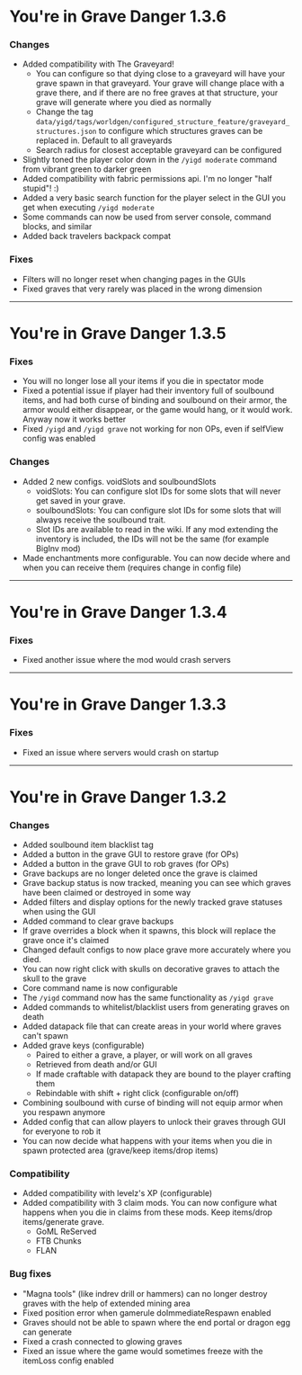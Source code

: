 # You're in Grave Danger 1.3.6

### Changes
 - Added compatibility with The Graveyard!
   - You can configure so that dying close to a graveyard will have your grave spawn in that graveyard. Your grave will change place with a grave there, and if there are no free graves at that structure, your grave will generate where you died as normally
   - Change the tag `data/yigd/tags/worldgen/configured_structure_feature/graveyard_structures.json` to configure which structures graves can be replaced in. Default to all graveyards
   - Search radius for closest acceptable graveyard can be configured
 - Slightly toned the player color down in the `/yigd moderate` command from vibrant green to darker green
 - Added compatibility with fabric permissions api. I'm no longer "half stupid"! :)
 - Added a very basic search function for the player select in the GUI you get when executing `/yigd moderate`
 - Some commands can now be used from server console, command blocks, and similar
 - Added back travelers backpack compat

### Fixes
 - Filters will no longer reset when changing pages in the GUIs
 - Fixed graves that very rarely was placed in the wrong dimension

---

# You're in Grave Danger 1.3.5

### Fixes
 - You will no longer lose all your items if you die in spectator mode
 - Fixed a potential issue if player had their inventory full of soulbound items, and had both curse of binding and soulbound on their armor, the armor would either disappear, or the game would hang, or it would work. Anyway now it works better
 - Fixed `/yigd` and `/yigd grave` not working for non OPs, even if selfView config was enabled

### Changes
 - Added 2 new configs. voidSlots and soulboundSlots
   - voidSlots: You can configure slot IDs for some slots that will never get saved in your grave.
   - soulboundSlots: You can configure slot IDs for some slots that will always receive the soulbound trait.
   - Slot IDs are available to read in the wiki. If any mod extending the inventory is included, the IDs will not be the same (for example BigInv mod)
 - Made enchantments more configurable. You can now decide where and when you can receive them (requires change in config file)

---

# You're in Grave Danger 1.3.4

### Fixes
 - Fixed another issue where the mod would crash servers

---

# You're in Grave Danger 1.3.3

### Fixes
 - Fixed an issue where servers would crash on startup

---

# You're in Grave Danger 1.3.2

### Changes
- Added soulbound item blacklist tag
- Added a button in the grave GUI to restore grave (for OPs)
- Added a button in the grave GUI to rob graves (for OPs)
- Grave backups are no longer deleted once the grave is claimed
- Grave backup status is now tracked, meaning you can see which graves have been claimed or destroyed in some way
- Added filters and display options for the newly tracked grave statuses when using the GUI
- Added command to clear grave backups
- If grave overrides a block when it spawns, this block will replace the grave once it's claimed
- Changed default configs to now place grave more accurately where you died.
- You can now right click with skulls on decorative graves to attach the skull to the grave
- Core command name is now configurable
- The `/yigd` command now has the same functionality as `/yigd grave`
- Added commands to whitelist/blacklist users from generating graves on death
- Added datapack file that can create areas in your world where graves can't spawn
- Added grave keys (configurable)
    - Paired to either a grave, a player, or will work on all graves
    - Retrieved from death and/or GUI
    - If made craftable with datapack they are bound to the player crafting them
    - Rebindable with shift + right click (configurable on/off)
- Combining soulbound with curse of binding will not equip armor when you respawn anymore
- Added config that can allow players to unlock their graves through GUI for everyone to rob it
- You can now decide what happens with your items when you die in spawn protected area (grave/keep items/drop items)

### Compatibility
- Added compatibility with levelz's XP (configurable)
- Added compatibility with 3 claim mods. You can now configure what happens when you die in claims from these mods. Keep items/drop items/generate grave.
    - GoML ReServed
    - FTB Chunks
    - FLAN

### Bug fixes
- "Magna tools" (like indrev drill or hammers) can no longer destroy graves with the help of extended mining area
- Fixed position error when gamerule doImmediateRespawn enabled
- Graves should not be able to spawn where the end portal or dragon egg can generate
- Fixed a crash connected to glowing graves
- Fixed an issue where the game would sometimes freeze with the itemLoss config enabled
